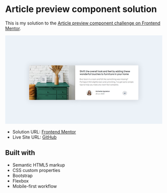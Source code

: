 <h1>Article preview component solution</h1>

This is my solution to the [Article preview component challenge on Frontend Mentor](https://www.frontendmentor.io/challenges/article-preview-component-dYBN_pYFT).



<img src="images/site-image.png"></img>



- Solution URL: [Frontend Mentor]()
- Live Site URL: [GitHub]()



<h2>Built with</h2>

- Semantic HTML5 markup
- CSS custom properties
- Bootstrap
- Flexbox
- Mobile-first workflow